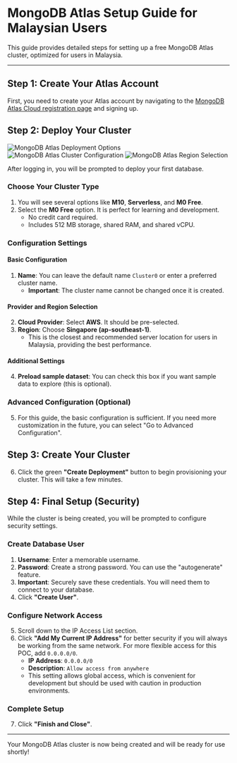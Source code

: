 # MongoDB Atlas Setup Guide for Malaysian Users

This guide provides detailed steps for setting up a free MongoDB Atlas cluster, optimized for users in Malaysia.

---

## Step 1: Create Your Atlas Account

First, you need to create your Atlas account by navigating to the [MongoDB Atlas Cloud registration page](https://www.mongodb.com/cloud/atlas/register) and signing up.

## Step 2: Deploy Your Cluster

![MongoDB Atlas Deployment Options](1.png)
![MongoDB Atlas Cluster Configuration](2.png)
![MongoDB Atlas Region Selection](3.png)

After logging in, you will be prompted to deploy your first database.

### Choose Your Cluster Type
1.  You will see several options like **M10**, **Serverless**, and **M0 Free**.
2.  Select the **M0 Free** option. It is perfect for learning and development.
    *   No credit card required.
    *   Includes 512 MB storage, shared RAM, and shared vCPU.

### Configuration Settings

#### Basic Configuration
1.  **Name**: You can leave the default name `Cluster0` or enter a preferred cluster name. 
    *   **Important**: The cluster name cannot be changed once it is created.

#### Provider and Region Selection
2.  **Cloud Provider**: Select **AWS**. It should be pre-selected.
3.  **Region**: Choose **Singapore (ap-southeast-1)**. 
    *   This is the closest and recommended server location for users in Malaysia, providing the best performance.

#### Additional Settings
4.  **Preload sample dataset**: You can check this box if you want sample data to explore (this is optional).

### Advanced Configuration (Optional)
5.  For this guide, the basic configuration is sufficient. If you need more customization in the future, you can select "Go to Advanced Configuration".

## Step 3: Create Your Cluster

6.  Click the green **"Create Deployment"** button to begin provisioning your cluster. This will take a few minutes.

## Step 4: Final Setup (Security)

While the cluster is being created, you will be prompted to configure security settings.

### Create Database User
1.  **Username**: Enter a memorable username.
2.  **Password**: Create a strong password. You can use the "autogenerate" feature.
3.  **Important**: Securely save these credentials. You will need them to connect to your database.
4.  Click **"Create User"**.

### Configure Network Access
5.  Scroll down to the IP Access List section.
6.  Click **"Add My Current IP Address"** for better security if you will always be working from the same network. For more flexible access for this POC, add `0.0.0.0/0`.
    *   **IP Address**: `0.0.0.0/0`
    *   **Description**: `Allow access from anywhere`
    *   This setting allows global access, which is convenient for development but should be used with caution in production environments.

### Complete Setup
7.  Click **"Finish and Close"**.

---

Your MongoDB Atlas cluster is now being created and will be ready for use shortly!
